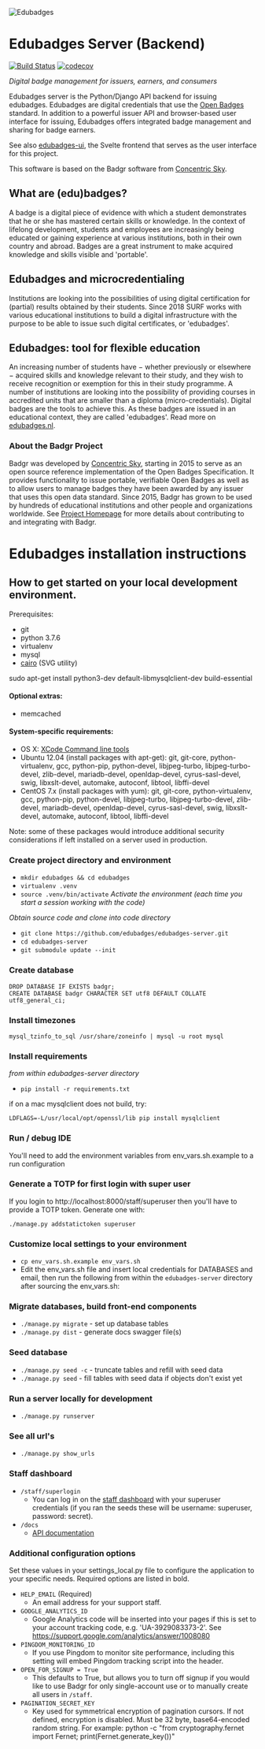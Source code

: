 ![Edubadges](logo.png)
# Edubadges Server (Backend)

[![Build Status](https://travis-ci.com/edubadges/edubadges-server.svg?branch=master)](https://travis-ci.com/edubadges/edubadges-server)
[![codecov](https://codecov.io/gh/edubadges/edubadges-server/branch/master/graph/badge.svg)](https://codecov.io/gh/edubadges/edubadges-server)

*Digital badge management for issuers, earners, and consumers*

Edubadges server is the Python/Django API backend for issuing edubadges. Edubadges are digital credentials that use the [Open Badges](https://openbadges.org/) standard. In addition to a powerful issuer API and browser-based user interface for issuing, Edubadges offers integrated badge management and sharing for badge earners.

See also [edubadges-ui](https://github.com/edubadges/edubadges-ui), the Svelte frontend that serves as the user interface for this project.

This software is based on the Badgr software from [Concentric Sky](https://github.com/concentricsky/).

## What are (edu)badges?
A badge is a digital piece of evidence with which a student demonstrates that he or she has mastered certain skills or knowledge. In the context of lifelong development, students and employees are increasingly being educated or gaining experience at various institutions, both in their own country and abroad. Badges are a great instrument to make acquired knowledge and skills visible and 'portable'.

## Edubadges and microcredentialing
Institutions are looking into the possibilities of using digital certification for (partial) results obtained by their students. Since 2018 SURF works with various educational institutions to build a digital infrastructure with the purpose to be able to issue such digital certificates, or 'edubadges'.

## Edubadges: tool for flexible education
An increasing number of students have − whether previously or elsewhere − acquired skills and knowledge relevant to their study, and they wish to receive recognition or exemption for this in their study programme. A number of institutions are looking into the possibility of providing courses in accredited units that are smaller than a diploma (micro-credentials). Digital badges are the tools to achieve this. As these badges are issued in an educational context, they are called 'edubadges'.
Read more on [edubadges.nl](https://www.surf.nl/en/edubadges-national-approach-to-badges-in-education).

### About the Badgr Project
Badgr was developed by [Concentric Sky](https://concentricsky.com), starting in 2015 to serve as an open source reference implementation of the Open Badges Specification. It provides functionality to issue portable, verifiable Open Badges as well as to allow users to manage badges they have been awarded by any issuer that uses this open data standard. Since 2015, Badgr has grown to be used by hundreds of educational institutions and other people and organizations worldwide. See [Project Homepage](https://badgr.org) for more details about contributing to and integrating with Badgr.

# Edubadges installation instructions
## How to get started on your local development environment.
Prerequisites:

* git
* python 3.7.6
* virtualenv
* mysql
* [cairo](https://www.cairographics.org/download/) (SVG utility)

sudo apt-get install python3-dev default-libmysqlclient-dev build-essential

#### Optional extras:

* memcached

#### System-specific requirements:
* OS X: [XCode Command line tools](http://osxdaily.com/2014/02/12/install-command-line-tools-mac-os-x/)
* Ubuntu 12.04 (install packages with apt-get): git, git-core, python-virtualenv, gcc, python-pip, python-devel, libjpeg-turbo, libjpeg-turbo-devel, zlib-devel, mariadb-devel, openldap-devel, cyrus-sasl-devel, swig, libxslt-devel, automake, autoconf, libtool, libffi-devel
* CentOS 7.x (install packages with yum): git, git-core, python-virtualenv, gcc, python-pip, python-devel, libjpeg-turbo, libjpeg-turbo-devel, zlib-devel, mariadb-devel, openldap-devel, cyrus-sasl-devel, swig, libxslt-devel, automake, autoconf, libtool, libffi-devel

Note: some of these packages would introduce additional security considerations if left installed on a server used in production.

### Create project directory and environment

* `mkdir edubadges && cd edubadges`
* `virtualenv .venv`
* `source .venv/bin/activate` *Activate the environment (each time you start a session working with the code)*

*Obtain source code and clone into code directory*

* `git clone https://github.com/edubadges/edubadges-server.git`
* `cd edubadges-server`
* `git submodule update --init`

### Create database
```
DROP DATABASE IF EXISTS badgr;
CREATE DATABASE badgr CHARACTER SET utf8 DEFAULT COLLATE utf8_general_ci;
```

### Install timezones
```
mysql_tzinfo_to_sql /usr/share/zoneinfo | mysql -u root mysql
```

### Install requirements
*from within edubadges-server directory*

* `pip install -r requirements.txt`

if on a mac mysqlclient does not build, try:
```
LDFLAGS=-L/usr/local/opt/openssl/lib pip install mysqlclient
```
### Run / debug IDE
You'll need to add the environment variables from env_vars.sh.example to a run configuration

### Generate a TOTP for first login with super user
If you login to http://localhost:8000/staff/superuser then you'll have to provide a TOTP token. Generate one with:
```
./manage.py addstatictoken superuser
```

### Customize local settings to your environment
* `cp env_vars.sh.example env_vars.sh`
* Edit the env_vars.sh file and insert local credentials for DATABASES and email, then run the following from within the `edubadges-server` directory after sourcing the env_vars.sh:

### Migrate databases, build front-end components
* `./manage.py migrate` - set up database tables
* `./manage.py dist` - generate docs swagger file(s)

### Seed database
* `./manage.py seed -c` - truncate tables and refill with seed data
* `./manage.py seed` - fill tables with seed data if objects don't exist yet

### Run a server locally for development
* `./manage.py runserver`

### See all url's
* `./manage.py show_urls`

### Staff dashboard
* `/staff/superlogin`
    * You can log in on the [staff dashboard](http://localhost:8000/staff/superlogin) with your superuser credentials (if you ran the seeds these will be username: superuser, password: secret).
* `/docs`
    * [API documentation](http://localhost:8000/docs)

### Additional configuration options
Set these values in your settings_local.py file to configure the application to your specific needs. Required options are listed in bold.
* `HELP_EMAIL` (Required)
  - An email address for your support staff.
* `GOOGLE_ANALYTICS_ID`
  - Google Analytics code will be inserted into your pages if this is set to your account tracking code, e.g. 'UA-3929083373-2'. See https://support.google.com/analytics/answer/1008080
* `PINGDOM_MONITORING_ID`
  - If you use Pingdom to monitor site performance, including this setting will embed Pingdom tracking script into the header.
* `OPEN_FOR_SIGNUP = True`
  - This defaults to True, but allows you to turn off signup if you would like to use Badgr for only single-account use or to manually create all users in `/staff`.
* `PAGINATION_SECRET_KEY`
  - Key used for symmetrical encryption of pagination cursors.  If not defined, encryption is disabled.  Must be 32 byte, base64-encoded random string.  For example: python -c "from cryptography.fernet import Fernet; print(Fernet.generate_key())"
